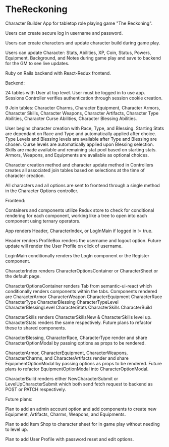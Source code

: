 # TheReckoning

Character Builder App for tabletop role playing game "The Reckoning". 

Users can create secure log in username and password. 

Users can create characters and update character build during game play. 

Users can update Character: Stats, Abilities, XP, Coin, Status, Powers, Equipment, Background, and Notes during game play and save to backend for the GM to see live updates. 



Ruby on Rails backend with React-Redux frontend. 

Backend:

24 tables with User at top level. User must be logged in to use app.
Sessions Controller verifies authentication through session cookie creation. 

9 Join tables: Character Charms, Character Equipment, Character Armors, Character Skills, Character Weapons, Character Artifacts, Character Type Abilities, Character Curse Abilities, Character Blessing Abilities. 

User begins character creation with Race, Type, and Blessing. Starting Stats are dependant on Race and Type and automatically applied after choice. Type Levels and Blessing levels are available after Type and Blessing are chosen. Curse levels are automatically applied upon Blessing selection. Skills are made available and remaining stat pool based on starting stats. Armors, Weapons, and Equipments are available as optional choices.

Character creation method and character update method in Controllers creates all associated join tables based on selections at the time of character creation.  

All characters and all options are sent to frontend through a single method in the Character Options controller.


Frontend:

Containers and components utilize Redux store to check for conditional rendering for each component, working like a tree to open into each component using ternary operators. 

App renders Header, CharacterIndex, or LogInMain if logged in != true. 

Header renders ProfileBox renders the username and logout option. Future update will render the User Profile on click of username. 

LoginMain conditionally renders the LogIn component or the Register component.

CharacterIndex renders CharacterOptionsContainer or CharacterSheet or the default page.

CharacterOptionsContainer renders Tab from semantic-ui-react which conditionally renders components within the tabs. 
Components rendered are 
CharacterArmor
CharacterWeapon
CharacterEquipment
CharacterRace
CharacterType
CharacterBlessing
CharacterTypeLevel
CharacterBlessingLevel
CharacterStats
CharacterSkills
CharacterBuild

CharacterSkills renders CharacterSkillsNew & CharacterSkills level up. CharacterStats renders the same respectively. Future plans to refactor these to shared components. 

CharacterBlessing, CharacterRace, CharacterType render and share CharacterOptionModal by passing options as props to be rendered. 

CharacterArmor, CharacterEquipment, CharacterWeapons, CharacterCharms, and CharacterArtifacts render and share EquipmentOptionModal by passing options as props to be rendered. Future plans to refactor EquipmentOptionModal into CharacterOptionModal.

CharacterBuild renders either NewCharacterSubmit or LevelUpCharacterSubmit which both send fetch request to backend as POST or PATCH respectively.

Future plans: 

Plan to add an admin account option and add components to create new Equipment, Artifacts, Charms, Weapons, and Equipments.

Plan to add Item Shop to character sheet for in game play without needing to level up. 

Plan to add User Profile with password reset and edit options.


